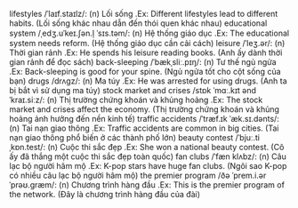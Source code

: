 lifestyles /ˈlaɪf.staɪlz/: (n) Lối sống .Ex: Different lifestyles lead to different habits. (Lối sống khác nhau dẫn đến thói quen khác nhau)
educational system /ˌedʒ.uˈkeɪ.ʃən.l̩ ˈsɪs.təm/: (n) Hệ thống giáo dục .Ex: The educational system needs reform. (Hệ thống giáo dục cần cải cách)
leisure /ˈleʒ.ər/: (n) Thời gian rảnh .Ex: He spends his leisure reading books. (Anh ấy dành thời gian rảnh để đọc sách)
back-sleeping /ˈbækˌsliː.pɪŋ/: (n) Tư thế ngủ ngửa .Ex: Back-sleeping is good for your spine. (Ngủ ngửa tốt cho cột sống của bạn)
drugs /drʌɡz/: (n) Ma túy .Ex: He was arrested for using drugs. (Anh ta bị bắt vì sử dụng ma túy)
stock market and crises /stɒk ˈmɑː.kɪt ənd ˈkraɪ.siːz/: (n) Thị trường chứng khoán và khủng hoảng .Ex: The stock market and crises affect the economy. (Thị trường chứng khoán và khủng hoảng ảnh hưởng đến nền kinh tế)
traffic accidents /ˈtræf.ɪk ˈæk.sɪ.dənts/: (n) Tai nạn giao thông .Ex: Traffic accidents are common in big cities. (Tai nạn giao thông phổ biến ở các thành phố lớn)
beauty contest /ˈbjuː.ti ˌkɒn.test/: (n) Cuộc thi sắc đẹp .Ex: She won a national beauty contest. (Cô ấy đã thắng một cuộc thi sắc đẹp toàn quốc)
fan clubs /ˈfæn klʌbz/: (n) Câu lạc bộ người hâm mộ .Ex: K-pop stars have huge fan clubs. (Ngôi sao K-pop có nhiều câu lạc bộ người hâm mộ)
the premier program /ðə ˈprem.i.ər ˈprəʊ.ɡræm/: (n) Chương trình hàng đầu .Ex: This is the premier program of the network. (Đây là chương trình hàng đầu của đài)